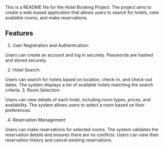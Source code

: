 This is a README file for the Hotel Booking Project. The project aims to create a web-based application that allows users to search for hotels, view available rooms, and make reservations.

## Features

1. User Registration and Authentication:

Users can create an account and log in securely.
Passwords are hashed and stored securely.

2. Hotel Search:

Users can search for hotels based on location, check-in, and check-out dates.
The system displays a list of available hotels matching the search criteria. 3. Room Selection:

Users can view details of each hotel, including room types, prices, and availability.
The system allows users to select a room based on their preferences.

4. Reservation Management:

Users can make reservations for selected rooms.
The system validates the reservation details and ensures there are no conflicts.
Users can view their reservation history and cancel existing reservations.
